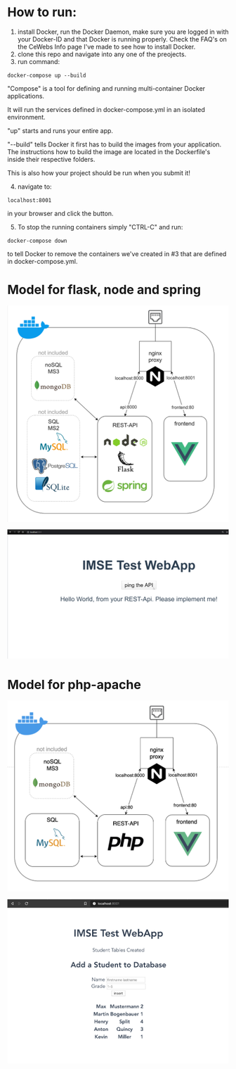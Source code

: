 # How to run:

1. install Docker, run the Docker Daemon, make sure you are logged in with your Docker-ID and that Docker is running properly.
Check the FAQ's on the CeWebs Info page I've made to see how to install Docker.
2. clone this repo and navigate into any one of the preojects.
3. run command:

```
docker-compose up --build
```
"Compose" is a tool for defining and running multi-container Docker applications.

It will run the services defined in docker-compose.yml in an isolated environment.

"up" starts and runs your entire app.

"--build" tells Docker it first has to build the images from your application. The instructions how to build the image are located in the Dockerfile's inside their respective folders.

This is also how your project should be run when you submit it!

4. navigate to:
```
localhost:8001
```
in your browser and click the button.

5. To stop the running containers simply "CTRL-C" and run:
```
docker-compose down
```
to tell Docker to remove the containers we've created in #3 that are defined in docker-compose.yml.

# Model for flask, node and spring

![image info](./model2.png)

![image info](./page.png)

# Model for php-apache

![image info](./model3.png)

![image info](./page2.png)

